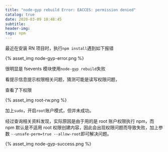 ```yaml
---
title: "node-gyp rebuild Error: EACCES: permission denied"
catalog: true
date: 2020-03-09 10:48:45
subtitle:
header-img:
tags: npm
---
```


最近在安装 RN 项目时，执行`npm install`遇到如下报错

{% asset_img node-gyp-error.png %}

很明显是 fsevents 模块使用`node-gyp rebuild`失败

看提示信息提示权限相关问题，猜测可能是读写权限问题，

查看了下权限

{% asset_img root-rw.png %}

加上`sudo`，开启`root`账户模式，但并未成功。

经过查询相关资料发现，实际原因是由于用的是 root 账户权限执行 npm，而 npm 默认是不适用 root 权限创建内容，因此会出现权限问题而导致失败，加上参数
`--unsafe-perm=true --allow-root`即可解决问题。

{% asset_img node-gyp-success.png %}
